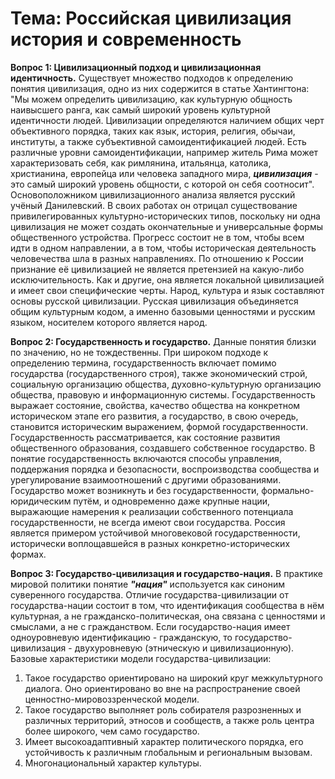 # Тема: Российская цивилизация история и современность
**Вопрос 1: Цивилизационный подход и цивилизационная идентичность.** 
 Существует множество подходов к определению понятия цивилизация, одно из них содержится в статье Хантингтона: "Мы можем определить цивилизацию, как культурную общность наивысшего ранга, как самый широкий уровень культурной идентичности людей. Цивилизации определяются наличием общих черт объективного порядка, таких как язык, история, религия, обычаи, институты, а также субъективной самоидентификацией людей. Есть различные уровни самоидентификации, например житель Рима может характеризовать себя, как римлянина, итальянца, католика, христианина, европейца или человека западного мира, ***цивилизация*** - это самый широкий уровень общности, с которой он себя соотносит". 
 Основоположником цивилизационного анализа является русский учёный Данилевский. В своих работах он отрицал существование привилегированных культурно-исторических типов, поскольку ни одна цивилизация не может создать окончательные и универсальные формы общественного устройства. Прогресс состоит не в том, чтобы всем идти в одном направлении, а в том, чтобы историческая деятельность человечества шла в разных направлениях. По отношению к России признание её цивилизацией не является претензией на какую-либо исключительность. Как и другие, она является локальной цивилизацией и имеет свои специфические черты. Народ, культура и язык составляют основы русской цивилизации. Русская цивилизация объединяется общим культурным кодом, а именно базовыми ценностями и русским языком, носителем которого является народ. 

**Вопрос 2: Государственность и государство.** 
 Данные понятия близки по значению, но не тождественны. При широком подходе к определению термина, государственность включает помимо государства (государственного строя), также экономический строй, социальную организацию общества, духовно-культурную организацию общества, правовую и информационную системы. Государственность выражает состояние, свойства, качество общества на конкретном историческом этапе его развития, а государство, в свою очередь, становится историческим выражением, формой государственности. Государственность рассматривается, как состояние развития общественного образования, создавшего собственное государство. В понятие государственность включаются способы управления, поддержания порядка и безопасности, воспроизводства сообщества и урегулирование взаимоотношений с другими образованиями. 
 Государство может возникнуть и без государственности, формально-юридическим путём, и одновременно даже крупные нации, выражающие намерения к реализации собственного потенциала государственности, не всегда имеют свои государства. Россия является примером устойчивой многовековой государственности, исторически воплощавшейся в разных конкретно-исторических формах. 

**Вопрос 3: Государство-цивилизация и государство-нация.**
 В практике мировой политики понятие ***"нация"*** используется как синоним суверенного государства. Отличие государства-цивилизации от государства-нации состоит в том, что идентификация сообщества в нём культурная, а не гражданско-политическая, она связана с ценностями и смыслами, а не с гражданством. Если государство-нация имеет одноуровневую идентификацию - гражданскую, то государство-цивилизация - двухуровневую (этническую и цивилизационную). 
 Базовые характеристики модели государства-цивилизации: 
 1. Такое государство ориентировано на широкий круг межкультурного диалога. Оно ориентировано во вне на распространение своей ценностно-мировоззренческой модели. 
 2. Такое государство выполняет роль собирателя разрозненных и различных территорий, этносов и сообществ, а также роль центра более широкого, чем само государство. 
 3. Имеет высокоадаптивный характер политического порядка, его устойчивость к различным глобальным и региональным вызовам. 
 4. Многонациональный характер культуры. 

